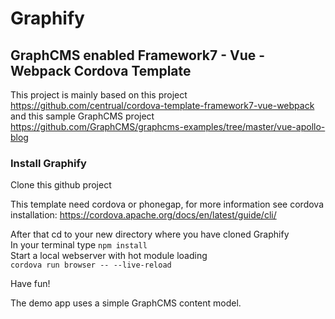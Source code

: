 # Graphify
## GraphCMS enabled Framework7 - Vue - Webpack Cordova Template 

This project is mainly based on this project  
https://github.com/centrual/cordova-template-framework7-vue-webpack  
and this sample GraphCMS project  
https://github.com/GraphCMS/graphcms-examples/tree/master/vue-apollo-blog

### Install Graphify
Clone this github project  

This template need cordova or phonegap, for more information see cordova installation: https://cordova.apache.org/docs/en/latest/guide/cli/

After that cd to your new directory where you have cloned Graphify  
In your terminal type ```npm install ```  
Start a local webserver with hot module loading  
```cordova run browser -- --live-reload```  

Have fun!  

The demo app uses a simple GraphCMS content model.
